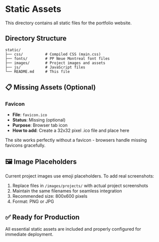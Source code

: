 # Static Assets

This directory contains all static files for the portfolio website.

## Directory Structure

```
static/
├── css/          # Compiled CSS (main.css)
├── fonts/        # PP Neue Montreal font files
├── images/       # Project images and assets
├── js/           # JavaScript files
└── README.md     # This file
```

## 📋 **Missing Assets (Optional)**

### Favicon
- **File**: `favicon.ico` 
- **Status**: Missing (optional)
- **Purpose**: Browser tab icon
- **How to add**: Create a 32x32 pixel .ico file and place here

The site works perfectly without a favicon - browsers handle missing favicons gracefully.

## 🖼️ **Image Placeholders**

Current project images use emoji placeholders. To add real screenshots:

1. Replace files in `/images/projects/` with actual project screenshots
2. Maintain the same filenames for seamless integration
3. Recommended size: 800x600 pixels
4. Format: PNG or JPG

## ✅ **Ready for Production**

All essential static assets are included and properly configured for immediate deployment. 